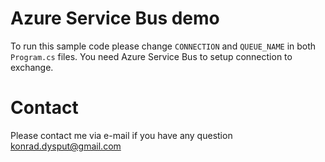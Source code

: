 # Azure Service Bus demo

To run this sample code please change `CONNECTION` and `QUEUE_NAME` in both `Program.cs` files. You need Azure Service Bus to setup connection to exchange.

# Contact

Please contact me via e-mail if you have any question
konrad.dysput@gmail.com
